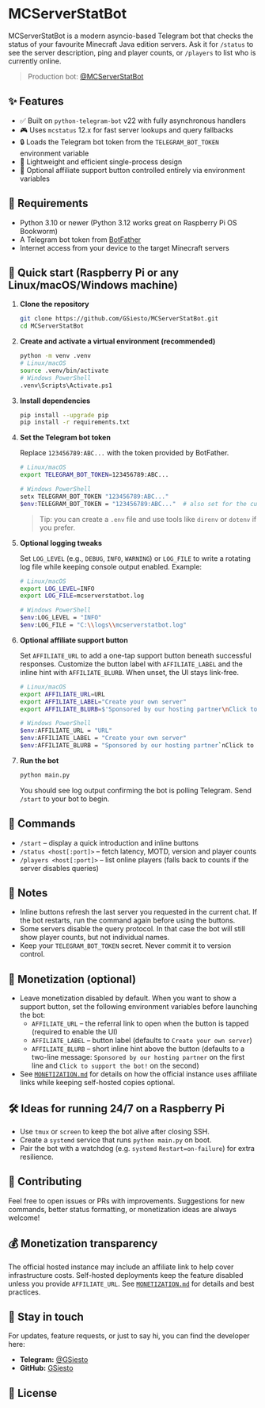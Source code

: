 # MCServerStatBot

MCServerStatBot is a modern asyncio-based Telegram bot that checks the status of your favourite Minecraft Java edition servers. Ask it for `/status` to see the server description, ping and player counts, or `/players` to list who is currently online.

> Production bot: [@MCServerStatBot](https://t.me/MCServerStatBot)

## ✨ Features

- ✅ Built on `python-telegram-bot` v22 with fully asynchronous handlers
- 🎮 Uses `mcstatus` 12.x for fast server lookups and query fallbacks
- 🔒 Loads the Telegram bot token from the `TELEGRAM_BOT_TOKEN` environment variable
- 🍓 Lightweight and efficient single-process design
- 💸 Optional affiliate support button controlled entirely via environment variables

## 🧰 Requirements

- Python 3.10 or newer (Python 3.12 works great on Raspberry Pi OS Bookworm)
- A Telegram bot token from [BotFather](https://t.me/BotFather)
- Internet access from your device to the target Minecraft servers

## 🚀 Quick start (Raspberry Pi or any Linux/macOS/Windows machine)

1. **Clone the repository**

	```bash
	git clone https://github.com/GSiesto/MCServerStatBot.git
	cd MCServerStatBot
	```

2. **Create and activate a virtual environment (recommended)**

	```bash
	python -m venv .venv
	# Linux/macOS
	source .venv/bin/activate
	# Windows PowerShell
	.venv\Scripts\Activate.ps1
	```

3. **Install dependencies**

	```bash
	pip install --upgrade pip
	pip install -r requirements.txt
	```

4. **Set the Telegram bot token**

	Replace `123456789:ABC...` with the token provided by BotFather.

	```bash
	# Linux/macOS
	export TELEGRAM_BOT_TOKEN=123456789:ABC...

	# Windows PowerShell
	setx TELEGRAM_BOT_TOKEN "123456789:ABC..."
	$env:TELEGRAM_BOT_TOKEN = "123456789:ABC..."  # also set for the current session
	```

	> Tip: you can create a `.env` file and use tools like `direnv` or `dotenv` if you prefer.

5. **Optional logging tweaks**

	Set `LOG_LEVEL` (e.g., `DEBUG`, `INFO`, `WARNING`) or `LOG_FILE` to write a rotating log file while keeping console output enabled. Example:

	```bash
	# Linux/macOS
	export LOG_LEVEL=INFO
	export LOG_FILE=mcserverstatbot.log

	# Windows PowerShell
	$env:LOG_LEVEL = "INFO"
	$env:LOG_FILE = "C:\\logs\\mcserverstatbot.log"
	```

6. **Optional affiliate support button**

	Set `AFFILIATE_URL` to add a one-tap support button beneath successful responses. Customize the
	button label with `AFFILIATE_LABEL` and the inline hint with `AFFILIATE_BLURB`. When unset, the
	UI stays link-free.

	```bash
	# Linux/macOS
	export AFFILIATE_URL=URL
	export AFFILIATE_LABEL="Create your own server"
	export AFFILIATE_BLURB=$'Sponsored by our hosting partner\nClick to support the bot!'

	# Windows PowerShell
	$env:AFFILIATE_URL = "URL"
	$env:AFFILIATE_LABEL = "Create your own server"
	$env:AFFILIATE_BLURB = "Sponsored by our hosting partner`nClick to support the bot!"
	```

7. **Run the bot**

	```bash
	python main.py
	```

	You should see log output confirming the bot is polling Telegram. Send `/start` to your bot to begin.

## 🔁 Commands

- `/start` – display a quick introduction and inline buttons
- `/status <host[:port]>` – fetch latency, MOTD, version and player counts
- `/players <host[:port]>` – list online players (falls back to counts if the server disables queries)

## 📒 Notes

- Inline buttons refresh the last server you requested in the current chat. If the bot restarts, run the command again before using the buttons.
- Some servers disable the query protocol. In that case the bot will still show player counts, but not individual names.
- Keep your `TELEGRAM_BOT_TOKEN` secret. Never commit it to version control.

## 💸 Monetization (optional)

- Leave monetization disabled by default. When you want to show a support button, set the following environment variables before launching the bot:
	- `AFFILIATE_URL` – the referral link to open when the button is tapped (required to enable the UI)
	- `AFFILIATE_LABEL` – button label (defaults to `Create your own server`)
	- `AFFILIATE_BLURB` – short inline hint above the button (defaults to a two-line message: `Sponsored by our hosting partner` on the first line and `Click to support the bot!` on the second)
- See [`MONETIZATION.md`](./MONETIZATION.md) for details on how the official instance uses affiliate links while keeping self-hosted copies optional.

## 🛠️ Ideas for running 24/7 on a Raspberry Pi

- Use `tmux` or `screen` to keep the bot alive after closing SSH.
- Create a `systemd` service that runs `python main.py` on boot.
- Pair the bot with a watchdog (e.g. `systemd` `Restart=on-failure`) for extra resilience.

## 🤝 Contributing

Feel free to open issues or PRs with improvements. Suggestions for new commands, better status formatting, or monetization ideas are always welcome!

## 💰 Monetization transparency

The official hosted instance may include an affiliate link to help cover infrastructure costs. Self-hosted deployments keep the feature disabled unless you provide `AFFILIATE_URL`. See [`MONETIZATION.md`](MONETIZATION.md) for details and best practices.

## 💬 Stay in touch

For updates, feature requests, or just to say hi, you can find the developer here:

- **Telegram:** [@GSiesto](https://t.me/GSiesto)
- **GitHub:** [GSiesto](https://github.com/GSiesto)

## 📜 License


